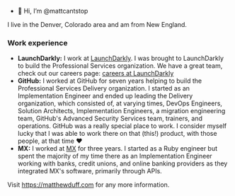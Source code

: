 - 👋 Hi, I’m @mattcantstop

I live in the Denver, Colorado area and am from New England. 

### Work experience

- **LaunchDarkly:** I work at [LaunchDarkly](https://launchdarkly.com). I was brought to LaunchDarkly to build the Professional Services organization. We have a great team, check out our careers page: [careers at LaunchDarkly](https://launchdarkly.com/careers/) 
- **GitHub:** I worked at GitHub for seven years helping to build the Professional Services Delivery organization. I started as an Implementation Engineer and ended up leading the Delivery organization, which consisted of, at varying times, DevOps Engineers, Solution Architects, Implementation Engineers, a migration engineering team, GitHub's Advanced Security Services team, trainers, and operations. GitHub was a really special place to work. I consider myself lucky that I was able to work there on that (this!) product, with those people, at that time :heart:
- **MX:** I worked at [MX](https://mx.com) for three years. I started as a Ruby engineer but spent the majority of my time there as an Implementation Engineer working with banks, credit unions, and online banking providers as they integrated MX's software, primarily through APIs. 

Visit https://matthewduff.com for any more information. 
